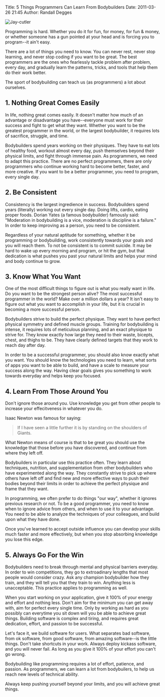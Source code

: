 Title: 5 Things Programmers Can Learn From Bodybuilders
Date: 2011-03-26 21:45
Author: Randall Degges


![Jay-cutler][]

Programming is hard. Whether you do it for fun, for money, for fun & money, or
whether someone has a gun pointed at your head and is forcing you to program--it
ain't easy.

There are a lot of things you need to know. You can never rest, never stop
learning, and never stop coding if you want to be great. The best programmers
are the ones who fearlessly tackle problem after problem, every day, and
gradually learn the patterns, tricks, and tools that help them do their work
better.

The sport of bodybuilding can teach us (as programmers) a lot about ourselves.


## 1. Nothing Great Comes Easily

In life, nothing great comes easily. It doesn't matter how much of an advantage
or disadvantage you have--everyone must work for their success and fight to get
what they want. Whether you want to be the greatest programmer in the world, or
the largest bodybuilder, it requires lots of sacrifice, struggle, and time.

Bodybuilders spend years working on their physiques. They have to eat lots of
healthy food, workout almost every day, push themselves beyond their physical
limits, and fight through immense pain. As programmers, we need to adapt this
practice. There are no perfect programmers, there are only programmers who
continue working hard to become better, faster, and more creative. If you want
to be a better programmer, you need to program, every single day.


## 2. Be Consistent

Consistency is the largest ingredience in success. Bodybuilders spend years
(literally) working out every single day. Doing lifts, cardio, eating proper
foods. Dorian Yates (a famous bodybuilder) famously said: "Moderation in
bodybuilding is a vice, moderation is discipline is a failure." In order to keep
improving as a person, you need to be consistent.

Regardless of your natural aptitude for something, whether it be programming or
bodybuilding, work consistently towards your goals and you will reach them. To
not be consistent is to commit suicide. It may be hard to wake up every morning
and program, or hit the gym, but that dedication is what pushes you past your
natural limits and helps your mind and body continue to grow.


## 3. Know What You Want

One of the most difficult things to figure out is what you really want in life.
Do you want to be the strongest person alive? The most successful programmer in
the world? Make over a million dollars a year? It isn't easy to figure out what
you want to accomplish in your life, but it is crucial in becoming a more
successful person.

Bodybuilders strive to build the perfect physique. They want to have perfect
physical symmetry and defined muscle groups. Training for bodybuilding is
intense, it requires lots of meticulous planning, and an exact physique to
strive for. They know exactly how large they need to their waste, bicepts,
chest, and thighs to be. They have clearly defined targets that they work to
reach day after day.

In order to be a successful programmer, you should also know exactly what you
want. You should know the technologies you need to learn, what sorts of apps you
want to be able to build, and have a scale to measure your success along the
way. Having clear goals gives you something to work towards everyday and helps
keep you focused.


## 4. Learn From Those Around You

Don't ignore those around you. Use knowledge you get from other people to
increase your effecitveness in whatever you do.

Isaac Newton was famous for saying:

> If I have seen a little further it is by standing on the shoulders of Giants.

What Newton means of course is that to be great you should use the knowledge
that those before you have discovered, and continue from where they left off.

Bodybuilders in particular use this practice often. They learn about techniques,
nutrition, and supplementation from other bodybuilders who have experimented
along the way. They constantly strive to pick up where others have left off and
find new and more effective ways to push their bodies beyond their limits in
order to achieve the perfect physique and frame that they want.

In programming, we often prefer to do things "our way", whether it ignores
previous research or not. To be a good programmer, you need to know when to
ignore advice from others, and when to use it to your advantage. You need to be
able to analyze the techniques of your colleagues, and build upon what they have
done.

Once you've learned to accept outside influence you can develop your skills much
faster and more effectively, but when you stop absorbing knowledge you lose this
edge.


## 5. Always Go For the Win

Bodybuilders need to break through mental and physical barriers everyday. In
order to win competitions, they go to extroadinary lengths that most people
would consider crazy. Ask any champion bodybuilder how they train, and they will
tell you that they train to win. Anything less is unacceptable. This practice
applies to programming as well.

When you start working on your application, give it 100% of your energy and
effort and nothing less. Don't aim for the minimum you can get away with, aim
for perfect every single time. Only by working as hard as you possibly can
everytime you sit down will you be able to achieve great things. Building
software is complex and tiring, and requires great dedication, effort, and
passion to be successful.

Let's face it, we build software for users. What separates bad software, from ok
software, from good software, from amazing software--is the little things. Don't
take shortcuts in your work. Always deploy kickass software, and you will never
fail. As long as you give it 100% of your effort you can't go wrong.

Bodybuilding like programming requires a lot of effort, patience, and passion.
As programmers, we can learn a lot from bodybuilers, to help us reach new levels
of technical ability.

Always keep pushing yourself beyond your limits, and you will achieve great
things.


  [Jay-cutler]: http://getfile7.posterous.com/getfile/files.posterous.com/temp-2011-03-20/halugyfJtHEtmtdGsagifkoJEvjJufCJCyCAHtFmtrnwaunxtidAbIdfbCik/jay-cutler.jpg.scaled696.jpg
